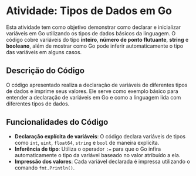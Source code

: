 # Atividade: Tipos de Dados em Go

Esta atividade tem como objetivo demonstrar como declarar e inicializar variáveis em Go utilizando os tipos de dados básicos da linguagem. O código cobre variáveis do tipo **inteiro**, **número de ponto flutuante**, **string** e **booleano**, além de mostrar como Go pode inferir automaticamente o tipo das variáveis em alguns casos.

## Descrição do Código

O código apresentado realiza a declaração de variáveis de diferentes tipos de dados e imprime seus valores. Ele serve como exemplo básico para entender a declaração de variáveis em Go e como a linguagem lida com diferentes tipos de dados.

## Funcionalidades do Código

- **Declaração explícita de variáveis**: O código declara variáveis de tipos como `int`, `uint`, `float64`, `string` e `bool` de maneira explícita.
- **Inferência de tipo**: Utiliza o operador `:=` para que o Go infira automaticamente o tipo da variável baseado no valor atribuído a ela.
- **Impressão dos valores**: Cada variável declarada é impressa utilizando o comando `fmt.Println()`.



